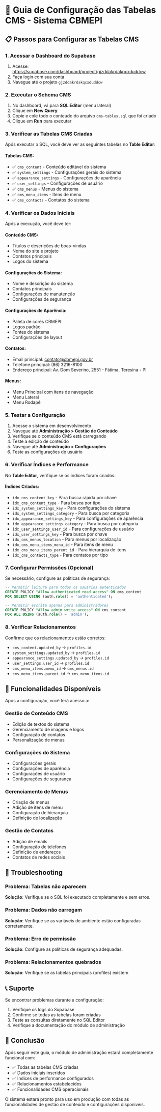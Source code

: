 # 🚀 Guia de Configuração das Tabelas CMS - Sistema CBMEPI

## 📋 Passos para Configurar as Tabelas CMS

### 1. Acessar o Dashboard do Supabase

1. Acesse: https://supabase.com/dashboard/project/gjzddakrdakqcxduddcw
2. Faça login com sua conta
3. Navegue até o projeto `gjzddakrdakqcxduddcw`

### 2. Executar o Schema CMS

1. No dashboard, vá para **SQL Editor** (menu lateral)
2. Clique em **New Query**
3. Copie e cole todo o conteúdo do arquivo `cms-tables.sql` que foi criado
4. Clique em **Run** para executar

### 3. Verificar as Tabelas CMS Criadas

Após executar o SQL, você deve ver as seguintes tabelas no **Table Editor**:

#### Tabelas CMS:
- ✅ `cms_content` - Conteúdo editável do sistema
- ✅ `system_settings` - Configurações gerais do sistema
- ✅ `appearance_settings` - Configurações de aparência
- ✅ `user_settings` - Configurações de usuário
- ✅ `cms_menus` - Menus do sistema
- ✅ `cms_menu_items` - Itens de menu
- ✅ `cms_contacts` - Contatos do sistema

### 4. Verificar os Dados Iniciais

Após a execução, você deve ter:

#### Conteúdo CMS:
- Títulos e descrições de boas-vindas
- Nome do site e projeto
- Contatos principais
- Logos do sistema

#### Configurações do Sistema:
- Nome e descrição do sistema
- Contatos principais
- Configurações de manutenção
- Configurações de segurança

#### Configurações de Aparência:
- Paleta de cores CBMEPI
- Logos padrão
- Fontes do sistema
- Configurações de layout

#### Contatos:
- Email principal: contato@cbmepi.gov.br
- Telefone principal: (86) 3216-8100
- Endereço principal: Av. Dom Severino, 2551 - Fátima, Teresina - PI

#### Menus:
- Menu Principal com itens de navegação
- Menu Lateral
- Menu Rodapé

### 5. Testar a Configuração

1. Acesse o sistema em desenvolvimento
2. Navegue até **Administração > Gestão de Conteúdo**
3. Verifique se o conteúdo CMS está carregando
4. Teste a edição de conteúdo
5. Navegue até **Administração > Configurações**
6. Teste as configurações de usuário

### 6. Verificar Índices e Performance

No **Table Editor**, verifique se os índices foram criados:

#### Índices Criados:
- `idx_cms_content_key` - Para busca rápida por chave
- `idx_cms_content_type` - Para busca por tipo
- `idx_system_settings_key` - Para configurações do sistema
- `idx_system_settings_category` - Para busca por categoria
- `idx_appearance_settings_key` - Para configurações de aparência
- `idx_appearance_settings_category` - Para busca por categoria
- `idx_user_settings_user_id` - Para configurações de usuário
- `idx_user_settings_key` - Para busca por chave
- `idx_cms_menus_location` - Para menus por localização
- `idx_cms_menu_items_menu_id` - Para itens de menu
- `idx_cms_menu_items_parent_id` - Para hierarquia de itens
- `idx_cms_contacts_type` - Para contatos por tipo

### 7. Configurar Permissões (Opcional)

Se necessário, configure as políticas de segurança:

```sql
-- Permitir leitura para todos os usuários autenticados
CREATE POLICY "Allow authenticated read access" ON cms_content
FOR SELECT USING (auth.role() = 'authenticated');

-- Permitir escrita apenas para administradores
CREATE POLICY "Allow admin write access" ON cms_content
FOR ALL USING (auth.role() = 'admin');
```

### 8. Verificar Relacionamentos

Confirme que os relacionamentos estão corretos:

- `cms_content.updated_by` → `profiles.id`
- `system_settings.updated_by` → `profiles.id`
- `appearance_settings.updated_by` → `profiles.id`
- `user_settings.user_id` → `profiles.id`
- `cms_menu_items.menu_id` → `cms_menus.id`
- `cms_menu_items.parent_id` → `cms_menu_items.id`

## 🎯 Funcionalidades Disponíveis

Após a configuração, você terá acesso a:

### **Gestão de Conteúdo CMS**
- Edição de textos do sistema
- Gerenciamento de imagens e logos
- Configuração de contatos
- Personalização de menus

### **Configurações do Sistema**
- Configurações gerais
- Configurações de aparência
- Configurações de usuário
- Configurações de segurança

### **Gerenciamento de Menus**
- Criação de menus
- Adição de itens de menu
- Configuração de hierarquia
- Definição de localização

### **Gestão de Contatos**
- Adição de emails
- Configuração de telefones
- Definição de endereços
- Contatos de redes sociais

## 🔧 Troubleshooting

### Problema: Tabelas não aparecem
**Solução:** Verifique se o SQL foi executado completamente e sem erros.

### Problema: Dados não carregam
**Solução:** Verifique se as variáveis de ambiente estão configuradas corretamente.

### Problema: Erro de permissão
**Solução:** Configure as políticas de segurança adequadas.

### Problema: Relacionamentos quebrados
**Solução:** Verifique se as tabelas principais (profiles) existem.

## 📞 Suporte

Se encontrar problemas durante a configuração:

1. Verifique os logs do Supabase
2. Confirme se todas as tabelas foram criadas
3. Teste as consultas diretamente no SQL Editor
4. Verifique a documentação do módulo de administração

## 🎉 Conclusão

Após seguir este guia, o módulo de administração estará completamente funcional com:

- ✅ Todas as tabelas CMS criadas
- ✅ Dados iniciais inseridos
- ✅ Índices de performance configurados
- ✅ Relacionamentos estabelecidos
- ✅ Funcionalidades CMS operacionais

O sistema estará pronto para uso em produção com todas as funcionalidades de gestão de conteúdo e configurações disponíveis. 